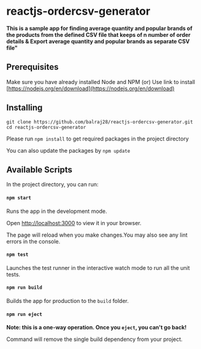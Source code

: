 
# reactjs-ordercsv-generator

**This is a sample app for finding average quantity and popular brands of the products from the defined CSV file that keeps of n number of order details & Export average quantity and popular brands as separate CSV file"**

## Prerequisites

Make sure you have already installed Node and NPM (or) Use link to install 
[https://nodejs.org/en/download](https://nodejs.org/en/download) 

## Installing


```
git clone https://github.com/balraj28/reactjs-ordercsv-generator.git
cd reactjs-ordercsv-generator

```

Please run `npm install` to get required packages in the project directory

You can also update the packages by `npm update`

## Available Scripts

In the project directory, you can run:

#### `npm start`

Runs the app in the development mode.

Open [http://localhost:3000](http://localhost:3000) to view it in your browser.

The page will reload when you make changes.You may also see any lint errors in the console.

#### `npm test` 

Launches the test runner in the interactive watch mode to run all the unit tests.

#### `npm run build`

Builds the app for production to the `build` folder.

#### `npm run eject`

**Note: this is a one-way operation. Once you `eject`, you can't go back!**

Command will remove the single build dependency from your project.
